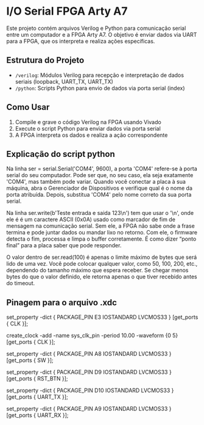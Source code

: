 # I/O Serial FPGA Arty A7

Este projeto contém arquivos Verilog e Python para comunicação serial entre um computador e a FPGA Arty A7. O objetivo é enviar dados via UART para a FPGA, que os interpreta e realiza ações específicas.

## Estrutura do Projeto

- `/verilog`: Módulos Verilog para recepção e interpretação de dados seriais (loopback, UART_TX, UART_TX)
- `/python`: Scripts Python para envio de dados via porta serial (index)


## Como Usar

1. Compile e grave o código Verilog na FPGA usando Vivado
2. Execute o script Python para enviar dados via porta serial
3. A FPGA interpreta os dados e realiza a ação correspondente


## Explicação do script python

Na linha ser = serial.Serial('COM4', 9600), a porta 'COM4' refere-se à porta serial do seu computador. Pode ser que, no seu caso, ela seja exatamente 'COM4', mas também pode variar. Quando você conectar a placa à sua máquina, abra o Gerenciador de Dispositivos e verifique qual é o nome da porta atribuída. Depois, substitua 'COM4' pelo nome correto da sua porta serial.

Na linha ser.write(b'Teste entrada e saida 123\n') tem que usar o '\n', onde ele é é um caractere ASCII (0x0A) usado como marcador de fim de mensagem na comunicação serial.
Sem ele, a FPGA não sabe onde a frase termina e pode juntar dados ou mandar lixo no retorno.
Com ele, o firmware detecta o fim, processa e limpa o buffer corretamente.
É como dizer “ponto final” para a placa saber que pode responder.

O valor dentro de ser.read(100) é apenas o limite máximo de bytes que será lido de uma vez.
Você pode colocar qualquer valor, como 50, 100, 200, etc., dependendo do tamanho máximo que espera receber.
Se chegar menos bytes do que o valor definido, ele retorna apenas o que tiver recebido antes do timeout.

## Pinagem para o arquivo .xdc

set_property -dict { PACKAGE_PIN E3    IOSTANDARD LVCMOS33 } [get_ports { CLK }];

create_clock -add -name sys_clk_pin -period 10.00 -waveform {0 5} [get_ports { CLK }];

set_property -dict { PACKAGE_PIN A8    IOSTANDARD LVCMOS33 } [get_ports { SW }];

set_property -dict { PACKAGE_PIN D9    IOSTANDARD LVCMOS33 } [get_ports { RST_BTN }];

set_property -dict { PACKAGE_PIN D10   IOSTANDARD LVCMOS33 } [get_ports { UART_TX }];

set_property -dict { PACKAGE_PIN A9    IOSTANDARD LVCMOS33 } [get_ports { UART_RX }];
